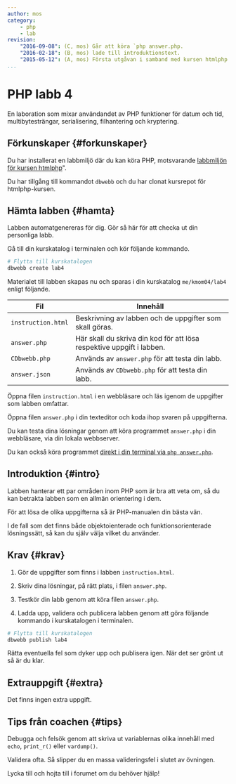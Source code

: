 ```yaml
---
author: mos
category:
    - php
    - lab
revision:
    "2016-09-08": (C, mos) Går att köra `php answer.php.
    "2016-02-18": (B, mos) lade till introduktionstext.
    "2015-05-12": (A, mos) Första utgåvan i samband med kursen htmlphp version 2.
...
```

PHP labb 4
==================================

En laboration som mixar användandet av PHP funktioner för datum och tid, multibytesträngar, serialisering, filhantering och kryptering.

<!--more-->



Förkunskaper {#forkunskaper}
-----------------------

Du har installerat en labbmiljö där du kan köra PHP, motsvarande [labbmiljön för kursen htmlphp](htmlphp/labbmiljo)".

Du har tillgång till kommandot `dbwebb` och du har clonat kursrepot för htmlphp-kursen.



Hämta labben {#hamta}
-----------------------

Labben automatgenereras för dig. Gör så här för att checka ut din personliga labb.

Gå till din kurskatalog i terminalen och kör följande kommando.

```bash
# Flytta till kurskatalogen
dbwebb create lab4
```

Materialet till labben skapas nu och sparas i din kurskatalog `me/kmom04/lab4` enligt följande.

| Fil                | Innehåll                                                              |
|--------------------|-----------------------------------------------------------------------|
| `instruction.html` | Beskrivning av labben och de uppgifter som skall göras.               |
| `answer.php`       | Här skall du skriva din kod för att lösa respektive uppgift i labben. |
| `CDbwebb.php`      | Används av `answer.php` för att testa din labb.                        |
| `answer.json`      | Används av `CDbwebb.php` för att testa din labb.                        |

Öppna filen `instruction.html` i en webbläsare och läs igenom de uppgifter som labben omfattar.

Öppna filen `answer.php` i din texteditor och koda ihop svaren på uppgifterna.

Du kan testa dina lösningar genom att köra programmet `answer.php` i din webbläsare, via din lokala webbserver.

Du kan också köra programmet [direkt i din terminal via `php answer.php`](t/5583).



Introduktion {#intro}
-----------------------

Labben hanterar ett par områden inom PHP som är bra att veta om, så du kan betrakta labben som en allmän orientering i dem.

För att lösa de olika uppgifterna så är PHP-manualen din bästa vän.

I de fall som det finns både objektoienterade och funktionsorienterade lösningssätt, så kan du själv välja vilket du använder.



Krav {#krav}
-----------------------

1. Gör de uppgifter som finns i labben `instruction.html`.

2. Skriv dina lösningar, på rätt plats, i filen `answer.php`.

3. Testkör din labb genom att köra filen `answer.php`.

4. Ladda upp, validera och publicera labben genom att göra följande kommando i kurskatalogen i terminalen.

```bash
# Flytta till kurskatalogen
dbwebb publish lab4
```

Rätta eventuella fel som dyker upp och publisera igen. När det ser grönt ut så är du klar. 



Extrauppgift {#extra}
-----------------------

Det finns ingen extra uppgift.



Tips från coachen {#tips}
-----------------------

Debugga och felsök genom att skriva ut variablernas olika innehåll med `echo`, `print_r()` eller `vardump()`.

Validera ofta. Så slipper du en massa valideringsfel i slutet av övningen.

Lycka till och hojta till i forumet om du behöver hjälp!
